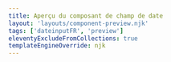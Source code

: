 ```yaml
---
title: Aperçu du composant de champ de date
layout: 'layouts/component-preview.njk'
tags: ['dateinputFR', 'preview']
eleventyExcludeFromCollections: true
templateEngineOverride: njk
---
```


<gcds-date-input format="full" legend="Légende" name="example-default" lang="fr" hint="Le jour peut être composé de 1 ou 2 chiffres. L’année doit inclure 4 chiffres.">
</gcds-date-input>
